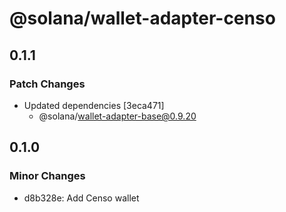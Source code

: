 # @solana/wallet-adapter-censo

## 0.1.1

### Patch Changes

-   Updated dependencies [3eca471]
    -   @solana/wallet-adapter-base@0.9.20

## 0.1.0

### Minor Changes

-   d8b328e: Add Censo wallet
